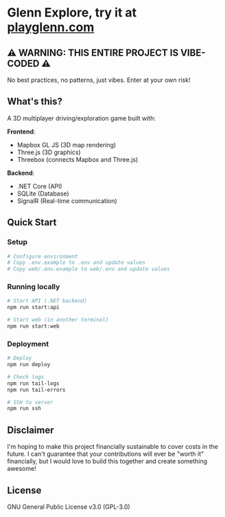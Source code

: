 # Glenn Explore, try it at [playglenn.com](https://playglenn.com)

## ⚠️ WARNING: THIS ENTIRE PROJECT IS VIBE-CODED ⚠️
No best practices, no patterns, just vibes. Enter at your own risk!

## What's this?
A 3D multiplayer driving/exploration game built with:

**Frontend**:
- Mapbox GL JS (3D map rendering)
- Three.js (3D graphics)
- Threebox (connects Mapbox and Three.js)

**Backend**:
- .NET Core (API)
- SQLite (Database)
- SignalR (Real-time communication)

## Quick Start

### Setup
```bash
# Configure environment
# Copy .env.example to .env and update values
# Copy web/.env.example to web/.env and update values
```

### Running locally
```bash
# Start API (.NET backend)
npm run start:api

# Start web (in another terminal)
npm run start:web
```

### Deployment
```bash
# Deploy
npm run deploy

# Check logs
npm run tail-logs
npm run tail-errors

# SSH to server
npm run ssh
```

## Disclaimer
I'm hoping to make this project financially sustainable to cover costs in the future. I can't guarantee that your contributions will ever be "worth it" financially, but I would love to build this together and create something awesome!

## License
GNU General Public License v3.0 (GPL-3.0) 
